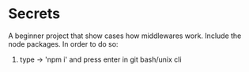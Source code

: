 # Secrets
A beginner project that show cases how middlewares work.
Include the node packages.
In order to do so:
1. type -> 'npm i' and press enter in git bash/unix cli
